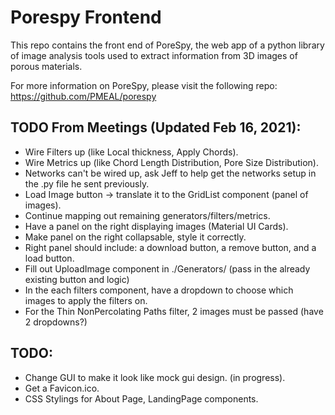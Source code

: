 # Porespy Frontend

This repo contains the front end of PoreSpy, the web app of a python library of image analysis tools used to extract information from 3D images of porous materials.

For more information on PoreSpy, please visit the following repo: https://github.com/PMEAL/porespy


## TODO From Meetings (Updated Feb 16, 2021):

- Wire Filters up (like Local thickness, Apply Chords).
- Wire Metrics up (like Chord Length Distribution, Pore Size Distribution).
- Networks can't be wired up, ask Jeff to help get the networks setup in the .py file he sent previously.
- Load Image button -> translate it to the GridList component (panel of images).
- Continue mapping out remaining generators/filters/metrics.
- Have a panel on the right displaying images (Material UI Cards).
- Make panel on the right collapsable, style it correctly.
- Right panel should include: a download button, a remove button, and a load button.
- Fill out UploadImage component in ./Generators/ (pass in the already existing button and logic)
- In the each filters component, have a dropdown to choose which images to apply the filters on.
- For the Thin NonPercolating Paths filter, 2 images must be passed (have 2 dropdowns?)


## TODO:

- Change GUI to make it look like mock gui design. (in progress).
- Get a Favicon.ico.
- CSS Stylings for About Page, LandingPage components.
